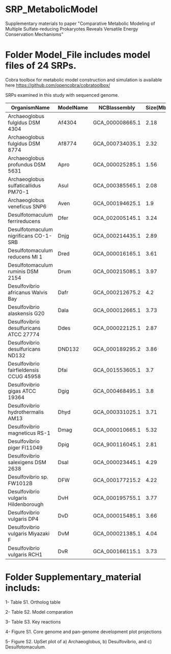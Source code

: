 # SRP_MetabolicModel

Supplementary materials to paper "Comparative Metabolic Modeling of Multiple Sulfate-reducing Prokaryotes Reveals Versatile Energy Conservation Mechanisms"



# Folder Model_File includes model files of 24 SRPs. 

Cobra toolbox for metabolic model construction and simulation is available here https://github.com/opencobra/cobratoolbox/

SRPs examined in this study with sequenced genome.

|OrganismName|ModelName|NCBIassembly|Size(Mb)|GC%|Note|
| ---------- | ---------- | ---------- | ---------- | ---------- | ---------- |
|Archaeoglobus fulgidus DSM 4304|Af4304|GCA_000008665.1|2.18|48.6|Archaea|
|Archaeoglobus fulgidus DSM 8774|Af8774|GCA_000734035.1|2.32|48.1|Archaea|
|Archaeoglobus profundus DSM 5631|Apro|GCA_000025285.1|1.56|42|Archaea|
|Archaeoglobus sulfaticallidus PM70-1|Asul|GCA_000385565.1|2.08|43.2|Archaea|
|Archaeoglobus veneficus SNP6|Aven|GCA_000194625.1|1.9|47|Archaea|
|Desulfotomaculum ferrireducens|Dfer|GCA_002005145.1|3.24|45.4|Gram-positive|
|Desulfotomaculum nigrificans CO-1-SRB|Dnjg|GCA_000214435.1|2.89|46.6|Gram-positive|
|Desulfotomaculum reducens MI 1|Dred|GCA_000016165.1|3.61|42.3|Gram-positive|
|Desulfotomaculum ruminis DSM 2154|Drum|GCA_000215085.1|3.97|47.2|Gram-positive|
|Desulfovibrio africanus Walvis Bay|Dafr|GCA_000212675.2|4.2|61.4|Gram-negative|
|Desulfovibrio alaskensis G20|Dala|GCA_000012665.1|3.73|57.8|Gram-negative|
|Desulfovibrio desulfuricans ATCC 27774|Ddes|GCA_000022125.1|2.87|58.1|Gram-negative|
|Desulfovibrio desulfuricans ND132|DND132|GCA_000189295.2|3.86|65.2|Gram-negative|
|Desulfovibrio fairfieldensis CCUG 45958|Dfai|GCA_001553605.1|3.7|60.9|Gram-negative|
|Desulfovibrio gigas ATCC 19364|Dgig|GCA_000468495.1|3.8|63.69|Gram-negative|
|Desulfovibrio hydrothermalis AM13|Dhyd|GCA_000331025.1|3.71|45.11|Gram-negative|
|Desulfovibrio magneticus RS-1|Dmag|GCA_000010665.1|5.32|62.7|Gram-negative|
|Desulfovibrio piger FI11049|Dpig|GCA_900116045.1|2.81|64.2|Gram-negative|
|Desulfovibrio salexigens DSM 2638|Dsal|GCA_000023445.1|4.29|47.1|Gram-negative|
|Desulfovibrio sp. FW1012B|DFW|GCA_000177215.2|4.22|66.46|Gram-negative|
|Desulfovibrio vulgaris Hildenborough|DvH|GCA_000195755.1|3.77|63.24|Gram-negative|
|Desulfovibrio vulgaris DP4|DvD|GCA_000015485.1|3.66|63.15|Gram-negative|
|Desulfovibrio vulgaris Miyazaki F|DvM|GCA_000021385.1|4.04|67.1|Gram-negative|
|Desulfovibrio vulgaris RCH1|DvR|GCA_000166115.1|3.73|63.24|Gram-negative|


# Folder Supplementary_material includs:

1- Table S1. Ortholog table 

2- Table S2. Model comparation

3- Table S3. Key reactions

4- Figure S1. Core genome and pan-genome development plot projections 

5- Figure S2. UpSet plot of a) Archaeoglobus, b) Desulfovibrio, and c) Desulfotomaculum.
